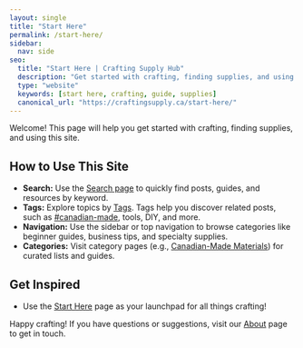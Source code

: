 ```yaml
---
layout: single
title: "Start Here"
permalink: /start-here/
sidebar:
  nav: side
seo:
  title: "Start Here | Crafting Supply Hub"
  description: "Get started with crafting, finding supplies, and using Crafting Supply Hub."
  type: "website"
  keywords: [start here, crafting, guide, supplies]
  canonical_url: "https://craftingsupply.ca/start-here/"
---
```

Welcome! This page will help you get started with crafting, finding supplies, and using this site.

## How to Use This Site

- **Search:** Use the [Search page](/search/) to quickly find posts, guides, and resources by keyword.
- **Tags:** Explore topics by [Tags](/tags/). Tags help you discover related posts, such as [#canadian-made](/tags/canadian-made/), tools, DIY, and more.
- **Navigation:** Use the sidebar or top navigation to browse categories like beginner guides, business tips, and specialty supplies.
- **Categories:** Visit category pages (e.g., [Canadian-Made Materials](/categories/canadian-made/)) for curated lists and guides.

## Get Inspired

- Use the [Start Here](/start-here/) page as your launchpad for all things crafting!

Happy crafting! If you have questions or suggestions, visit our [About](/about/) page to get in touch.
